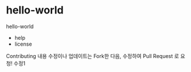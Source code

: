 # hello-world
hello-world


- help
- license

Contributing
내용 수정이나 업데이트는 Fork한 다음, 수정하여 Pull Request 로 요청!
수정1
